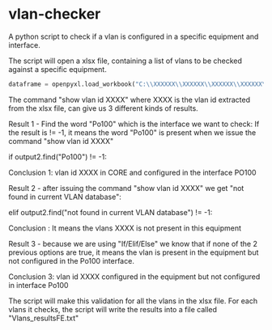 # vlan-checker
A python script to check if a vlan is configured in a specific equipment and interface. 


The script will open a xlsx file, containing a list of vlans to be checked against a specific equipment.

```python
dataframe = openpyxl.load_workbook("C:\\XXXXXX\\XXXXXX\\XXXXXX\\XXXXXX\\XXXXXX\\list_vlans.xlsx")
```

The command "show vlan id XXXX" where XXXX is the vlan id extracted from the xlsx file, can give us 3 different kinds of results.


Result 1 - Find the word "Po100" which is the interface we want to check:
If the result is != -1, it means the word "Po100" is present when we issue the command "show vlan id XXXX"

if output2.find("Po100") != -1:

Conclusion 1: vlan id XXXX in CORE and configured in the interface PO100


Result 2 - after issuing the command "show vlan id XXXX" we get "not found in current VLAN database":

elif output2.find("not found in current VLAN database") != -1:


Conclusion : It means the vlans XXXX is not present in this equipment


Result 3 - because we are using "If/Elif/Else" we know that if none of the 2 previous options are true, it means the vlan is present in the equipment but not configured in the Po100 interface.

Conclusion 3: vlan id XXXX configured in the equipment but not configured in interface Po100


The script will make this validation for all the vlans in the xlsx file.
For each vlans it checks, the script will write the results into a file called "Vlans_resultsFE.txt"
